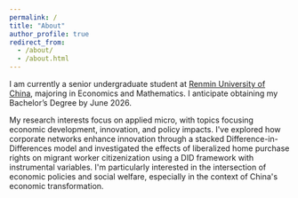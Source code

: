 ```yaml
---
permalink: /
title: "About"
author_profile: true
redirect_from: 
  - /about/
  - /about.html
---
```


I am currently a senior undergraduate student at [Renmin University of China](https://en.ruc.edu.cn/), majoring in Economics and Mathematics. I anticipate obtaining my Bachelor’s Degree by June 2026.

My research interests focus on applied micro, with topics focusing economic development, innovation, and policy impacts. I've explored how corporate networks enhance innovation through a stacked Difference-in-Differences model and investigated the effects of liberalized home purchase rights on migrant worker citizenization using a DID framework with instrumental variables. I'm particularly interested in the intersection of economic policies and social welfare, especially in the context of China's economic transformation.
